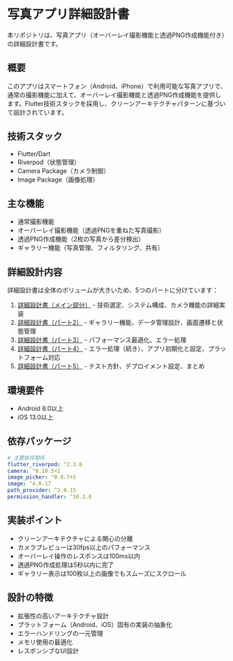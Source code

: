 # 写真アプリ詳細設計書

本リポジトリは、写真アプリ（オーバーレイ撮影機能と透過PNG作成機能付き）の詳細設計書です。

## 概要

このアプリはスマートフォン（Android、iPhone）で利用可能な写真アプリで、通常の撮影機能に加えて、オーバーレイ撮影機能と透過PNG作成機能を提供します。Flutter技術スタックを採用し、クリーンアーキテクチャパターンに基づいて設計されています。

## 技術スタック

- Flutter/Dart
- Riverpod（状態管理）
- Camera Package（カメラ制御）
- Image Package（画像処理）

## 主な機能

- 通常撮影機能
- オーバーレイ撮影機能（透過PNGを重ねた写真撮影）
- 透過PNG作成機能（2枚の写真から差分検出）
- ギャラリー機能（写真管理、フィルタリング、共有）

## 詳細設計内容

詳細設計書は全体のボリュームが大きいため、5つのパートに分けています：

1. [詳細設計書（メイン部分）](./detailed-design.md) - 技術選定、システム構成、カメラ機能の詳細実装
2. [詳細設計書（パート2）](./detailed-design-part2.md) - ギャラリー機能、データ管理設計、画面遷移と状態管理
3. [詳細設計書（パート3）](./detailed-design-part3.md) - パフォーマンス最適化、エラー処理
4. [詳細設計書（パート4）](./detailed-design-part4.md) - エラー処理（続き）、アプリ初期化と設定、プラットフォーム対応
5. [詳細設計書（パート5）](./detailed-design-part5.md) - テスト方針、デプロイメント設定、まとめ

## 環境要件

- Android 8.0以上
- iOS 13.0以上

## 依存パッケージ

```yaml
# 主要依存関係
flutter_riverpod: ^2.3.6
camera: ^0.10.5+2
image_picker: ^0.8.7+5
image: ^4.0.17
path_provider: ^2.0.15
permission_handler: ^10.3.0
```

## 実装ポイント

- クリーンアーキテクチャによる関心の分離
- カメラプレビューは30fps以上のパフォーマンス
- オーバーレイ操作のレスポンスは100ms以内
- 透過PNG作成処理は5秒以内に完了
- ギャラリー表示は100枚以上の画像でもスムーズにスクロール

## 設計の特徴

- 拡張性の高いアーキテクチャ設計
- プラットフォーム（Android、iOS）固有の実装の抽象化
- エラーハンドリングの一元管理
- メモリ使用の最適化
- レスポンシブなUI設計